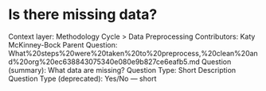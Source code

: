 # Is there missing data?

Context layer: Methodology Cycle > Data Preprocessing
Contributors: Katy McKinney-Bock
Parent Question: What%20steps%20were%20taken%20to%20preprocess,%20clean%20and%20org%20ec638843075340e080e9b827ce6eafb5.md
Question (summary): What data are missing?
Question Type: Short Description
Question Type (deprecated): Yes/No — short